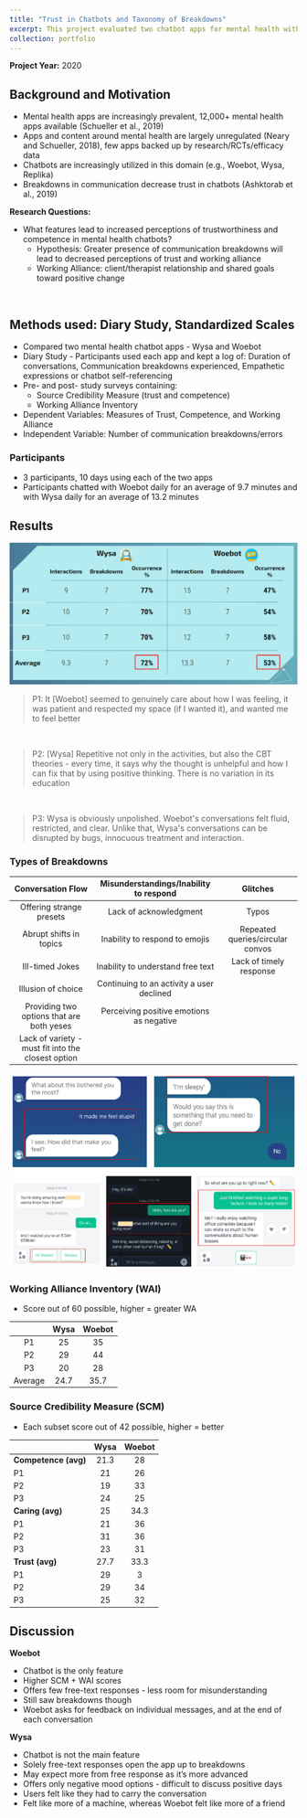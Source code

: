 ```yaml
---
title: "Trust in Chatbots and Taxonomy of Breakdowns"
excerpt: This project evaluated two chatbot apps for mental health with three participants over the course of ten days. The chatbot with fewer communication breakdowns led to higher scores on Trust and Competence as well as stronger feelings of Working Alliance.<br><br><img src='/images/chatbot_breakdowns.png' alt = ''>"
collection: portfolio
---
```

**Project Year:** 2020 <br>

## Background and Motivation
- Mental health apps are increasingly prevalent, 12,000+ mental health apps available (Schueller et al., 2019)
- Apps and content around mental health are largely unregulated (Neary and Schueller, 2018), few apps backed up by research/RCTs/efficacy data
- Chatbots are increasingly utilized in this domain (e.g., Woebot, Wysa, Replika)
- Breakdowns in communication decrease trust in chatbots (Ashktorab et al., 2019)

**Research Questions:** <br>
- What features lead to increased perceptions of trustworthiness and competence in mental health chatbots? <br>
  - Hypothesis: Greater presence of communication breakdowns will lead to decreased perceptions of trust and working alliance <br>
  - Working Alliance: client/therapist relationship and shared goals toward positive change <br>
<br>

## Methods used: Diary Study, Standardized Scales
- Compared two mental health chatbot apps - Wysa and Woebot
- Diary Study - Participants used each app and kept a log of: Duration of conversations, Communication breakdowns experienced, Empathetic expressions or chatbot self-referencing
- Pre- and post- study surveys containing:
  - Source Credibility Measure (trust and competence)
  - Working Alliance Inventory	
- Dependent Variables: Measures of Trust, Competence, and Working Alliance
- Independent Variable: Number of communication breakdowns/errors

### Participants
- 3 participants, 10 days using each of the two apps
- Participants chatted with Woebot daily for an average of 9.7 minutes and with Wysa daily for an average of 13.2 minutes

## Results
<img src = '/images/chatbot_breakdowns.png' alt = ' '>

> P1: It [Woebot] seemed to genuinely care about how I was feeling, it was patient and respected my space (if I wanted it), and wanted me to feel better <br>
<br>

> P2: [Wysa] Repetitive not only in the activities, but also the CBT theories - every time, it says why the thought is unhelpful and how I can fix that by using positive thinking. There is no variation in its education <br>
<br>

> P3: Wysa is obviously unpolished. Woebot's conversations felt fluid, restricted, and clear. Unlike that, Wysa's conversations can be disrupted by bugs, innocuous treatment and interaction.  <br>


### Types of Breakdowns
|                **Conversation Flow**               | **Misunderstandings/Inability to respond** |           **Glitches**           |
|:--------------------------------------------------:|:------------------------------------------:|:--------------------------------:|
| Offering strange presets                           | Lack of acknowledgment                     | Typos                            |
| Abrupt shifts in topics                            | Inability to respond to emojis             | Repeated queries/circular convos |
| Ill-timed Jokes                                    | Inability to understand free text          | Lack of timely response          |
| Illusion of choice                                 | Continuing to an activity a user declined  |                                  |
| Providing two options that are both yeses          | Perceiving positive emotions as negative   |                                  |
| Lack of variety - must fit into the closest option |                                            |                                  |

<img src='/images/wysa_errors.png'>
<img src='/images/woebot_errors.png'>


### Working Alliance Inventory (WAI)
- Score out of 60 possible, higher = greater WA

|         | **Wysa** | **Woebot** |
|:-------:|:--------:|:----------:|
|    P1   |    25    |     35     |
|    P2   |    29    |     44     |
|    P3   |    20    |     28     |
| Average |   24.7   |    35.7    |

### Source Credibility Measure (SCM)
- Each subset score out of 42 possible, higher = better

|                      | **Wysa** | **Woebot** |
|----------------------|:--------:|:----------:|
|     **Competence (avg)** | 21.3     | 28         |
|          P1          |    21    |     26     |
|          P2          |    19    |     33     |
|          P3          |    24    |     25     |
|     **Caring (avg)**     | 25       | 34.3       |
|          P1          |    21    |     36     |
|          P2          |    31    |     36     |
|          P3          |    23    |     31     |
|     **Trust (avg)**      | 27.7     | 33.3       |
|          P1          |    29    |      3     |
|          P2          |    29    |     34     |
|          P3          |    25    |     32     |

## Discussion
**Woebot**
- Chatbot is the only feature
- Higher SCM + WAI scores
- Offers few free-text responses - less room for misunderstanding
- Still saw breakdowns though
- Woebot asks for feedback on individual messages, and at the end of each conversation

**Wysa**
- Chatbot is not the main feature
- Solely free-text responses open the app up to breakdowns
- May expect more from free response as it’s more advanced 
- Offers only negative mood options - difficult to discuss positive days
- Users felt like they had to carry the conversation 
- Felt like more of a machine, whereas Woebot felt like more of a friend 


